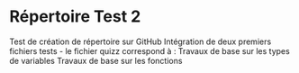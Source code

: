 # Répertoire Test 2 
Test de création de répertoire sur GitHub
Intégration de deux premiers fichiers tests - le fichier quizz correspond à :
  Travaux de base sur les types de variables
  Travaux de base sur les fonctions 
